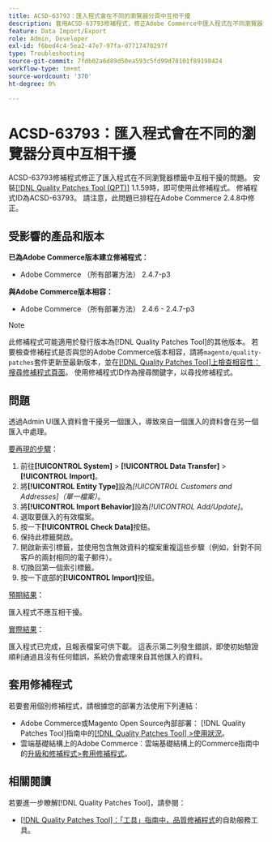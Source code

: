 ```yaml
---
title: ACSD-63793：匯入程式會在不同的瀏覽器分頁中互相干擾
description: 套用ACSD-63793修補程式，修正Adobe Commerce中匯入程式在不同瀏覽器分頁中互相干擾的問題。
feature: Data Import/Export
role: Admin, Developer
exl-id: f6bed4c4-5ea2-47e7-97fa-d7717470297f
type: Troubleshooting
source-git-commit: 7fdb02a6d89d50ea593c5fd99d78101f89198424
workflow-type: tm+mt
source-wordcount: '370'
ht-degree: 0%

---
```


# ACSD-63793：匯入程式會在不同的瀏覽器分頁中互相干擾

ACSD-63793修補程式修正了匯入程式在不同瀏覽器標籤中互相干擾的問題。 安裝[[!DNL Quality Patches Tool (QPT)]](/help/tools/quality-patches-tool/quality-patches-tool-to-self-serve-quality-patches.md) 1.1.59時，即可使用此修補程式。 修補程式ID為ACSD-63793。 請注意，此問題已排程在Adobe Commerce 2.4.8中修正。

## 受影響的產品和版本

**已為Adobe Commerce版本建立修補程式：**

* Adobe Commerce （所有部署方法） 2.4.7-p3

**與Adobe Commerce版本相容：**

* Adobe Commerce （所有部署方法） 2.4.6 - 2.4.7-p3

>[!NOTE]
>
>此修補程式可能適用於發行版本為[!DNL Quality Patches Tool]的其他版本。 若要檢查修補程式是否與您的Adobe Commerce版本相容，請將`magento/quality-patches`套件更新至最新版本，並在[[!DNL Quality Patches Tool]上檢查相容性：搜尋修補程式頁面](https://experienceleague.adobe.com/tools/commerce-quality-patches/index.html?lang=zh-Hant)。 使用修補程式ID作為搜尋關鍵字，以尋找修補程式。

## 問題

透過Admin UI匯入資料會干擾另一個匯入，導致來自一個匯入的資料會在另一個匯入中處理。

<u>要再現的步驟</u>：

1. 前往&#x200B;**[!UICONTROL System]** > **[!UICONTROL Data Transfer]** > **[!UICONTROL Import]**。
1. 將&#x200B;**[!UICONTROL Entity Type]**&#x200B;設為&#x200B;*[!UICONTROL Customers and Addresses]（單一檔案）*。
1. 將&#x200B;**[!UICONTROL Import Behavior]**&#x200B;設為&#x200B;*[!UICONTROL Add/Update]*。
1. 選取要匯入的有效檔案。
1. 按一下&#x200B;**[!UICONTROL Check Data]**&#x200B;按鈕。
1. 保持此標籤開啟。
1. 開啟新索引標籤，並使用包含無效資料的檔案重複這些步驟（例如，針對不同客戶的兩封相同的電子郵件）。
1. 切換回第一個索引標籤。
1. 按一下底部的&#x200B;**[!UICONTROL Import]**&#x200B;按鈕。

<u>預期結果</u>：

匯入程式不應互相干擾。

<u>實際結果</u>：

匯入程式已完成，且報表檔案可供下載。 這表示第二列發生錯誤，即使初始驗證順利通過且沒有任何錯誤，系統仍會處理來自其他匯入的資料。

## 套用修補程式

若要套用個別修補程式，請根據您的部署方法使用下列連結：

* Adobe Commerce或Magento Open Source內部部署： [!DNL Quality Patches Tool]指南中的[[!DNL Quality Patches Tool] >使用狀況](/help/tools/quality-patches-tool/usage.md)。
* 雲端基礎結構上的Adobe Commerce：雲端基礎結構上的Commerce指南中的[升級和修補程式>套用修補程式](https://experienceleague.adobe.com/docs/commerce-cloud-service/user-guide/develop/upgrade/apply-patches.html?lang=zh-Hant)。

## 相關閱讀

若要進一步瞭解[!DNL Quality Patches Tool]，請參閱：

* [[!DNL Quality Patches Tool]：「工具」指南中，品質修補程式](/help/tools/quality-patches-tool/quality-patches-tool-to-self-serve-quality-patches.md)的自助服務工具。
